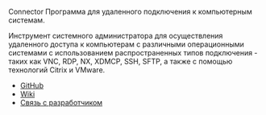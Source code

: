 Connector
Программа для удаленного подключения к компьютерным системам.

Инструмент системного администратора для осуществления удаленного доступа к компьютерам с различными операционными системами с использованием распространенных типов подключения - таких как VNC, RDP, NX, XDMCP, SSH, SFTP, а также с помощью технологий Citrix и VMware.

* [GitHub](https://github.com/ekorneechev/Connector)
* [Wiki](https://github.com/ekorneechev/Connector/wiki)
* [Связь с разработчиком](mailto:ekorneechev@gmail.com)
